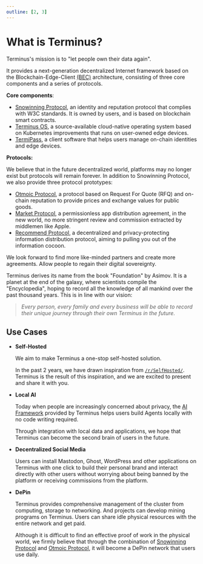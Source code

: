 ```yaml
---
outline: [2, 3]
---
```


# What is Terminus?

Terminus's mission is to "let people own their data again".

It provides a next-generation decentralized Internet framework based on the Blockchain-Edge-Client [(BEC)](./bec/) architecture, consisting of three core components and a series of protocols.

**Core components**:
- [Snowinning Protocol](../snowinning/overview.md), an identity and reputation protocol that complies with W3C standards. It is owned by users, and is based on blockchain smart contracts.
- [Terminus OS](../terminus/overview.md), a source-available cloud-native operating system based on Kubernetes improvements that runs on user-owned edge devices.
- [TermiPass](../../how-to/termipass/overview.md), a client software that helps users manage on-chain identities and edge devices.

**Protocols:**

We believe that in the future decentralized world, platforms may no longer exist but protocols will remain forever. In addition to Snowinning Protocol, we also provide three protocol prototypes:

- [Otmoic Protocol](../protocol/otmoic.md), a protocol based on Request For Quote (RFQ) and on-chain reputation to provide prices and exchange values for public goods.
- [Market Protocol](../protocol/market.md), a permissionless app distribution agreement, in the new world, no more stringent review and commission extracted by middlemen like Apple.
- [Recommend Protocol](../protocol/recommend.md), a decentralized and privacy-protecting information distribution protocol, aiming to pulling you out of the information cocoon.

We look forward to find more like-minded partners and create more agreements. Allow people to regain their digital sovereignty.

Terminus derives its name from the book "Foundation" by Asimov. It is a planet at the end of the galaxy, where scientists compile the "Encyclopedia", hoping to record all the knowledge of all mankind over the past thousand years. This is in line with our vision:

>*Every person, every family and every business will be able to record their unique journey through their own Terminus in the future.*

## Use Cases

- **Self-Hosted**

  We aim to make Terminus a one-stop self-hosted solution.

  In the past 2 years, we have drawn inspiration from [`/r/SelfHosted/`](https://www.reddit.com/r/selfhosted/). Terminus is the result of this inspiration, and we are excited to present and share it with you.

- **Local AI**

  Today when people are increasingly concerned about privacy, the [AI Framework](../terminus/ai.md) provided by Terminus helps users build Agents locally with no code writing required.

  Through integration with local data and applications, we hope that Terminus can become the second brain of users in the future.

- **Decentralized Social Media**

  Users can install Mastodon, Ghost, WordPress and other applications on Terminus with one click to build their personal brand and interact directly with other users without worrying about being banned by the platform or receiving commissions from the platform.

- **DePin**

  Terminus provides comprehensive management of the cluster from computing, storage to networking. And projects can develop mining programs on Terminus. Users can share idle physical resources with the entire network and get paid.

  Although it is difficult to find an effective proof of work in the physical world, we firmly believe that through the combination of [Snowinning Protocol](../snowinning/overview.md) and [Otmoic Protocol](../protocol/otmoic.md), it will become a DePin network that users use daily.
